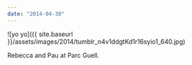 ```yaml
---
date: "2014-04-30"
---
```


![yo yo]({{ site.baseurl }}/assets/images/2014/tumblr_n4v1ddgtKd1r16syio1_640.jpg)

Rebecca and Pau at Parc Guell.
